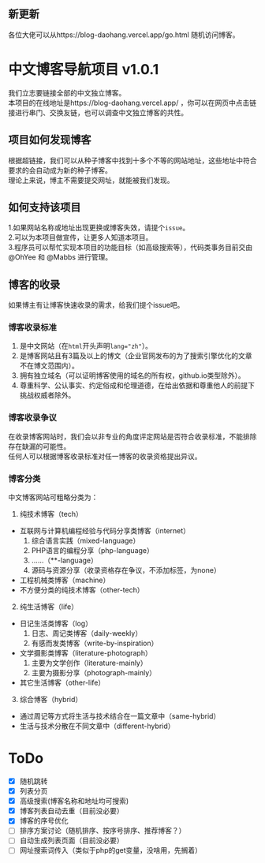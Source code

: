 ## 新更新
各位大佬可以从https://blog-daohang.vercel.app/go.html 随机访问博客。    
# 中文博客导航项目 v1.0.1
我们立志要链接全部的中文独立博客。    
本项目的在线地址是https://blog-daohang.vercel.app/ ，你可以在网页中点击链接进行串门、交换友链，也可以调查中文独立博客的共性。  
## 项目如何发现博客
根据超链接，我们可以从种子博客中找到十多个不等的网站地址，这些地址中符合要求的会自动成为新的种子博客。     
理论上来说，博主不需要提交网址，就能被我们发现。    
## 如何支持该项目
1.如果网站名称或地址出现更换或博客失效，请提个`issue`。        
2.可以为本项目做宣传，让更多人知道本项目。         
3.程序员可以帮忙实现本项目的功能目标（如高级搜索等），代码类事务目前交由 @OhYee 和 @Mabbs 进行管理。       
## 博客的收录
如果博主有让博客快速收录的需求，给我们提个issue吧。
### 博客收录标准
1. 是中文网站（在`html`开头声明`lang="zh"`）。
2. 是博客网站且有3篇及以上的博文（企业官网发布的为了搜索引擎优化的文章不在博文范围内）。
3. 拥有独立域名（可以证明博客使用的域名的所有权，github.io类型除外）。
4. 尊重科学、公认事实、约定俗成和伦理道德，在给出依据和尊重他人的前提下挑战权威者除外。     
### 博客收录争议
在收录博客网站时，我们会以非专业的角度评定网站是否符合收录标准，不能排除存在缺漏的可能性。      
任何人可以根据博客收录标准对任一博客的收录资格提出异议。   
### 博客分类
中文博客网站可粗略分类为：
1. 纯技术博客（tech）    
 - 互联网与计算机编程经验与代码分享类博客（internet）
   1. 综合语言实践（mixed-language）
   2. PHP语言的编程分享（php-language）
   3. ……（**-language）
   4. 源码与资源分享（收录资格存在争议，不添加标签，为none）
 - 工程机械类博客（machine）     
 - 不方便分类的纯技术博客（other-tech）     
2. 纯生活博客（life）     
 - 日记生活类博客（log）
   1. 日志、周记类博客（daily-weekly）
   2. 有感而发类博客（write-by-inspiration）
 - 文学摄影类博客（literature-photograph）
   1. 主要为文学创作（literature-mainly）
   2. 主要为摄影分享（photograph-mainly）
 - 其它生活博客（other-life）
3. 综合博客（hybrid） 
 - 通过周记等方式将生活与技术结合在一篇文章中（same-hybrid）
 - 生活与技术分散在不同文章中（different-hybrid）
# ToDo
- [x] 随机跳转
- [x] 列表分页
- [x] 高级搜索(博客名称和地址均可搜索)
- [x] 博客列表自动去重（目前没必要）
- [x] 博客的序号优化
- [ ] 排序方案讨论（随机排序、按序号排序、推荐博客？）
- [ ] 自动生成列表页面（目前没必要）
- [ ] 网址搜索词传入（类似于php的get变量，没啥用，先搁着）
